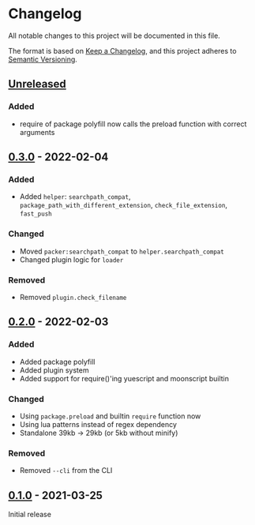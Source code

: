 # Changelog

All notable changes to this project will be documented in this file.

The format is based on [Keep a Changelog](https://keepachangelog.com/en/1.0.0/),
and this project adheres to [Semantic Versioning](https://semver.org/spec/v2.0.0.html).

## [Unreleased]

### Added

- require of package polyfill now calls the preload function with correct arguments

## [0.3.0] - 2022-02-04

### Added

- Added `helper`: `searchpath_compat`, `package_path_with_different_extension`, `check_file_extension`, `fast_push`

### Changed

- Moved `packer:searchpath_compat` to `helper.searchpath_compat`
- Changed plugin logic for `loader`

### Removed

- Removed `plugin.check_filename`

## [0.2.0] - 2022-02-03

### Added

- Added package polyfill
- Added plugin system
- Added support for require()'ing yuescript and moonscript builtin

### Changed

- Using `package.preload` and builtin `require` function now
- Using lua patterns instead of regex dependency
- Standalone 39kb -> 29kb (or 5kb without minify)

### Removed

- Removed `--cli` from the CLI


## [0.1.0] - 2021-03-25

Initial release


[Unreleased]: https://github.com/le0developer/luapack/compare/v0.3.0...HEAD
[0.3.0]: https://github.com/le0developer/luapack/releases/tag/v0.3.0
[0.2.0]: https://github.com/le0developer/luapack/releases/tag/v0.2.0
[0.1.0]: https://github.com/le0developer/luapack/releases/tag/v0.1.0
